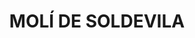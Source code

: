 ---
layout: test
title:  "MOLÍ DE SOLDEVILA"
coordinates:
  - group1:
        - [1.461520039033572, 42.354212916651235]
        - [1.461409341132496, 42.354231040997092]
        - [1.461443237652907, 42.354340394456635]
        - [1.4615153909452, 42.354334269845985]
        - [1.461502983422294, 42.354289459108131]
        - [1.461536815743338, 42.354286158050989]
        - [1.461520039033572, 42.354212916651235]
---